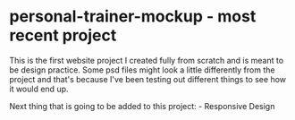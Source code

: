 # personal-trainer-mockup - most recent project

This is the first website project I created fully from scratch and is meant to be design practice. Some psd files might look a little differently from the project and that's because I've been testing out different things to see how it would end up.

Next thing that is going to be added to this project: - Responsive Design
